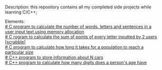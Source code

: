 Description: 
this repository contains all my completed side projects while learning C/C++;

Elements: <br />
[# C program to calculate the number of words, letters and sentences in a user input text using memory allocation](https://github.com/ksb7/side_miniprojects/blob/main/1.c) <br />
[# C rogram to  calculate the sum of points of every letter inputted by 2 users [scrabble]](https://github.com/ksb7/side_miniprojects/blob/main/2.c) <br />
[# C program to calculate how long it takes for a population to reach a particular size](https://github.com/ksb7/side_miniprojects/blob/main/3.c)<br />
[# C++ program to store information about N cars](https://github.com/ksb7/side_miniprojects/blob/main/4.c%2B%2B) <br />
[# C++ program to calculate how many digits does a person's age have](https://github.com/ksb7/side_miniprojects/blob/main/5.c%2B%2B)
